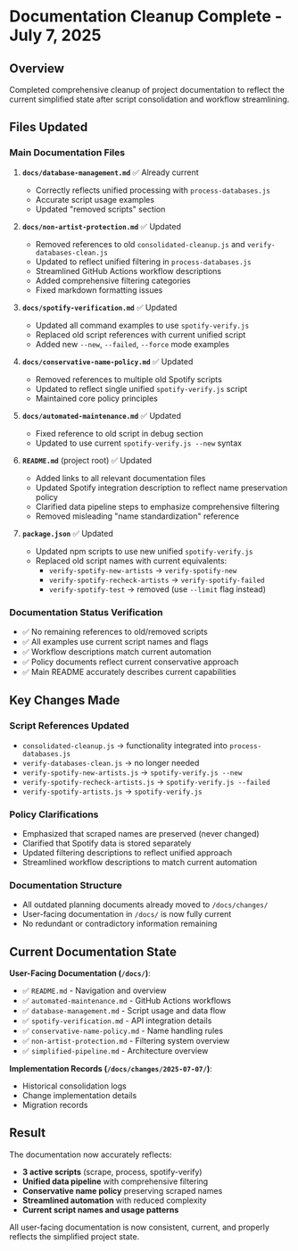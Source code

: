 # Documentation Cleanup Complete - July 7, 2025

## Overview

Completed comprehensive cleanup of project documentation to reflect the current simplified state after script consolidation and workflow streamlining.

## Files Updated

### Main Documentation Files

1. **`docs/database-management.md`** ✅ Already current

   - Correctly reflects unified processing with `process-databases.js`
   - Accurate script usage examples
   - Updated "removed scripts" section

2. **`docs/non-artist-protection.md`** ✅ Updated

   - Removed references to old `consolidated-cleanup.js` and `verify-databases-clean.js`
   - Updated to reflect unified filtering in `process-databases.js`
   - Streamlined GitHub Actions workflow descriptions
   - Added comprehensive filtering categories
   - Fixed markdown formatting issues

3. **`docs/spotify-verification.md`** ✅ Updated

   - Updated all command examples to use `spotify-verify.js`
   - Replaced old script references with current unified script
   - Added new `--new`, `--failed`, `--force` mode examples

4. **`docs/conservative-name-policy.md`** ✅ Updated

   - Removed references to multiple old Spotify scripts
   - Updated to reflect single unified `spotify-verify.js` script
   - Maintained core policy principles

5. **`docs/automated-maintenance.md`** ✅ Updated

   - Fixed reference to old script in debug section
   - Updated to use current `spotify-verify.js --new` syntax

6. **`README.md`** (project root) ✅ Updated

   - Added links to all relevant documentation files
   - Updated Spotify integration description to reflect name preservation policy
   - Clarified data pipeline steps to emphasize comprehensive filtering
   - Removed misleading "name standardization" reference

7. **`package.json`** ✅ Updated
   - Updated npm scripts to use new unified `spotify-verify.js`
   - Replaced old script names with current equivalents:
     - `verify-spotify-new-artists` → `verify-spotify-new`
     - `verify-spotify-recheck-artists` → `verify-spotify-failed`
     - `verify-spotify-test` → removed (use `--limit` flag instead)

### Documentation Status Verification

- ✅ No remaining references to old/removed scripts
- ✅ All examples use current script names and flags
- ✅ Workflow descriptions match current automation
- ✅ Policy documents reflect current conservative approach
- ✅ Main README accurately describes current capabilities

## Key Changes Made

### Script References Updated

- `consolidated-cleanup.js` → functionality integrated into `process-databases.js`
- `verify-databases-clean.js` → no longer needed
- `verify-spotify-new-artists.js` → `spotify-verify.js --new`
- `verify-spotify-recheck-artists.js` → `spotify-verify.js --failed`
- `verify-spotify-artists.js` → `spotify-verify.js`

### Policy Clarifications

- Emphasized that scraped names are preserved (never changed)
- Clarified that Spotify data is stored separately
- Updated filtering descriptions to reflect unified approach
- Streamlined workflow descriptions to match current automation

### Documentation Structure

- All outdated planning documents already moved to `/docs/changes/`
- User-facing documentation in `/docs/` is now fully current
- No redundant or contradictory information remaining

## Current Documentation State

**User-Facing Documentation (`/docs/`)**:

- ✅ `README.md` - Navigation and overview
- ✅ `automated-maintenance.md` - GitHub Actions workflows
- ✅ `database-management.md` - Script usage and data flow
- ✅ `spotify-verification.md` - API integration details
- ✅ `conservative-name-policy.md` - Name handling rules
- ✅ `non-artist-protection.md` - Filtering system overview
- ✅ `simplified-pipeline.md` - Architecture overview

**Implementation Records (`/docs/changes/2025-07-07/`)**:

- Historical consolidation logs
- Change implementation details
- Migration records

## Result

The documentation now accurately reflects:

- **3 active scripts** (scrape, process, spotify-verify)
- **Unified data pipeline** with comprehensive filtering
- **Conservative name policy** preserving scraped names
- **Streamlined automation** with reduced complexity
- **Current script names and usage patterns**

All user-facing documentation is now consistent, current, and properly reflects the simplified project state.
